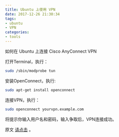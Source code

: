 ```yaml
---
title: Ubuntu 上使用 VPN
date: 2017-12-26 21:30:34
tags: 
- ubuntu
- VPN
categories: 
- tools
---
```


如何在 Ubuntu 上连接 Cisco AnyConnect VPN

打开Terminal，执行：

```bash
sudo /sbin/modprobe tun
```

安装OpenConnect，执行:

```bash
sudo apt-get install openconnect
```

连接VPN，执行：

```bash
sudo openconnect yourvpn.example.com
```

将提示你输入用户名和密码，输入争取后，VPN连接成功。

原文 [请点击](http://ubuntuhandbook.org/index.php/2014/11/connect-cisco-anyconnect-vpn-ubuntu/) 。
